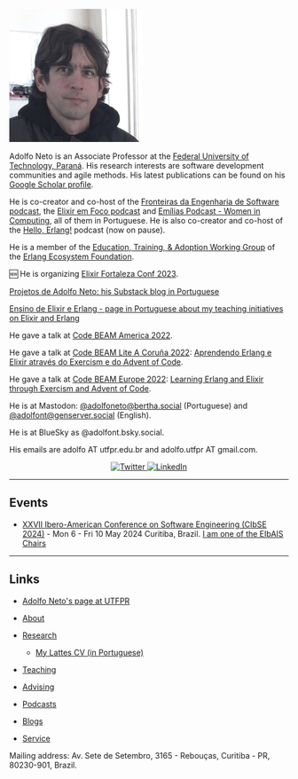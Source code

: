 
![Picture of Adolfo Neto](/images/AdolfoNeto_240x240.jpg "Adolfo Neto")

Adolfo Neto is an Associate Professor at the [Federal University of Technology, Paraná](http://www.utfpr.edu.br/english). His research interests are software development communities and agile methods. His latest publications can be found on his [Google Scholar profile](https://scholar.google.com/citations?user=R7hC3-wAAAAJ&hl=en&oi=ao).

He is co-creator and co-host of the [Fronteiras da Engenharia de Software podcast](https://fronteirases.github.io/), the [Elixir em Foco podcast](https://www.elixiremfoco.com/en) and [Emílias Podcast - Women in Computing](https://anchor.fm/emilias-podcast), all of them in Portuguese. He is also co-creator and co-host of the [Hello, Erlang!](https://helloerlang.github.io/) podcast (now on pause).

He is a member of the [Education, Training, & Adoption Working Group](https://erlef.org/wg/education) of the [Erlang Ecosystem Foundation](https://erlef.org/).

🆕 He is organizing [Elixir Fortaleza Conf 2023](https://elixiremfoco.github.io/elixirfortaleza/index_en).

[Projetos de Adolfo Neto: his Substack blog in Portuguese](https://adolfon.substack.com/)

[Ensino de Elixir e Erlang - page in Portuguese about my teaching initiatives on Elixir and Erlang](https://bit.ly/3YWTXQ0)

He gave a talk at [Code BEAM America 2022](https://codebeamamerica.com/). 

He gave a talk at [Code BEAM Lite A Coruña 2022](https://www.codebeamcorunha.es/en): [Aprendendo Erlang e Elixir através do Exercism e do Advent of Code](https://youtu.be/8GUbbFRwAxM).

He gave a talk at [Code BEAM Europe 2022](https://www.eventbrite.com/cc/code-beam-europe-2022-90289?gclid=Cj0KCQiA37KbBhDgARIsAIzce17KNEGnfed-c8h8JiV8xiBVH4kiOtgPSHc8jyHTUAtDqwwzFTMGzj8aApWFEALw_wcB): [Learning Erlang and Elixir through Exercism and Advent of Code](https://www.youtube.com/watch?v=VGn2lmS1wbw).

He is at Mastodon: <a rel="me" href="https://bertha.social/@adolfoneto">@adolfoneto@bertha.social (Portuguese)</a> and
<a rel="me" href="https://genserver.social/adolfont">@adolfont@genserver.social (English).</a>

He is at BlueSky as @adolfont.bsky.social.

His emails are adolfo AT utfpr.edu.br and adolfo.utfpr AT gmail.com.

<p align="center">
	<a href="https://twitter.com/adolfont">
    <img src="https://img.shields.io/badge/Twitter--_.svg?style=social&logo=Twitter" alt="Twitter">
  </a>
  <a href="https://www.linkedin.com/in/adolfont">
    <img src="https://img.shields.io/badge/LinkedIn--_.svg?style=social&logo=linkedin" alt="LinkedIn">
  </a>
</p>

***
## Events

- [XXVII Ibero-American Conference on Software Engineering (CIbSE 2024)](https://bit.ly/48x2e1b) - Mon 6 - Fri 10 May 2024 Curitiba, Brazil. [I am one of the EIbAIS Chairs](https://bit.ly/458bsOH)


***
## Links

- [Adolfo Neto's page at UTFPR](http://www2.dainf.ct.utfpr.edu.br/Members/adolfo)

- [About](about.md)

- [Research](research.md)
  - [My Lattes CV (in Portuguese)](https://bit.ly/3Q8VS1n) 

- [Teaching](teaching.md)

- [Advising](advising.md)

- [Podcasts](podcasts.md)

- [Blogs](https://adolfont.github.io/extension/blogs/blogs)

- [Service](service.md)

Mailing address: Av. Sete de Setembro, 3165 - Rebouças, Curitiba - PR, 80230-901, Brazil.
